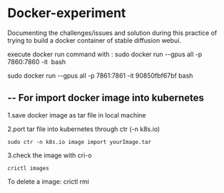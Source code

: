 # Docker-experiment
Documenting the challenges/issues and solution during this practice of trying to build a docker container of stable diffusion webui.


execute docker run command with :
sudo docker run --gpus all -p 7860:7860 -it <image> bash


sudo docker run --gpus all -p 7861:7861 -it 90850fbf67bf bash

--
For import docker image into kubernetes
--

1.save docker image as tar file in local machine

2.port tar file into kubernetes through ctr (-n k8s.io)

    sudo ctr -n k8s.io image import yourImage.tar

3.check the image with cri-o

    crictl images

To delete a image: 
    crictl rmi <image-ID>
